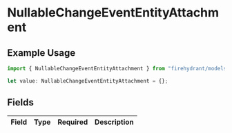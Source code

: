 # NullableChangeEventEntityAttachment

## Example Usage

```typescript
import { NullableChangeEventEntityAttachment } from "firehydrant/models/components";

let value: NullableChangeEventEntityAttachment = {};
```

## Fields

| Field       | Type        | Required    | Description |
| ----------- | ----------- | ----------- | ----------- |